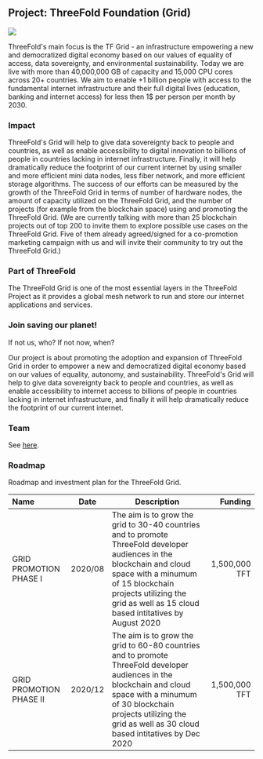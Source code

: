 ## Project: ThreeFold Foundation (Grid)

![](https://threefold.io/assets/why-new/why-header.png)

ThreeFold's main focus is the TF Grid - an infrastructure empowering a new and democratized digital economy based on our values of equality of access, data sovereignty, and environmental sustainability. Today we are live with more than 40,000,000 GB of capacity and 15,000 CPU cores across 20+ countries. We aim to enable +1 billion people with access to the fundamental internet infrastructure and their full digital lives (education, banking and internet access) for less then 1$ per person per month by 2030.

### Impact

ThreeFold's Grid will help to give data sovereignty back to people and countries, as well as enable accessibility to digital innovation to billions of people in countries lacking in internet infrastructure. Finally, it will help dramatically reduce the footprint of our current internet by using smaller and more efficient mini data nodes, less fiber network, and more efficient storage algorithms. The success of our efforts can be measured by the growth of the ThreeFold Grid in terms of number of hardware nodes, the amount of capacity utilized on the ThreeFold Grid, and the number of projects (for example from the blockchain space) using and promoting the ThreeFold Grid. (We are currently talking with more than 25 blockchain projects out of top 200 to invite them to explore possible use cases on the ThreeFold Grid. Five of them already agreed/signed for a co-promotion marketing campaign with us and will invite their community to try out the ThreeFold Grid.)

### Part of ThreeFold

The ThreeFold Grid is one of the most essential layers in the ThreeFold Project as it provides a global mesh network to run and store our internet applications and services.

### Join saving our planet!

If not us, who? If not now, when?

Our project is about promoting the adoption and expansion of ThreeFold Grid in order to empower a new and democratized digital economy based on our values of equality, autonomy, and sustainability. ThreeFold's Grid will help to give data sovereignty back to people and countries, as well as enable accessibility to internet access to billions of people in countries lacking in internet infrastructure, and finally it will help dramatically reduce the footprint of our current internet.

### Team

See [here](http://threefold.io/public/#/team).

### Roadmap

Roadmap and investment plan for the ThreeFold Grid.

| Name         | Date   | Description | Funding |
|:-------------|--------|-----------------|---------:|
| GRID PROMOTION PHASE I |  2020/08 | The aim is to grow the grid to 30-40 countries and to promote ThreeFold developer audiences in the blockchain and cloud space with a minumum of 15 blockchain projects utilizing the grid as well as 15 cloud based intitatives by August 2020 | 1,500,000 TFT |
| GRID PROMOTION PHASE II | 2020/12|  The aim is to grow the grid to 60-80 countries and to promote ThreeFold developer audiences in the blockchain and cloud space with a minumum of 30 blockchain projects utilizing the grid as well as 30 cloud based intitatives by Dec 2020 | 1,500,000 TFT | 


